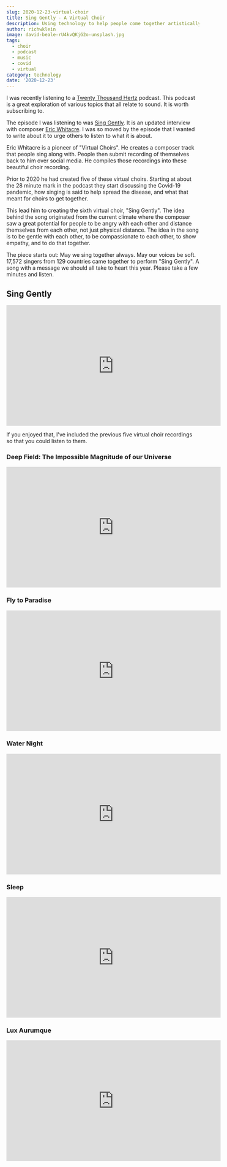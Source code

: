 ```yaml
---
slug: 2020-12-23-virtual-choir
title: Sing Gently - A Virtual Choir
description: Using technology to help people come together artistically
author: richwklein
image: david-beale-rU4kvQKjG2o-unsplash.jpg
tags:
  - choir
  - podcast
  - music
  - covid
  - virtual
category: technology
date: '2020-12-23'
---
```


I was recently listening to a [Twenty Thousand Hertz](https://www.20k.org) podcast.
This podcast is a great exploration of various topics that all relate to sound.
It is worth subscribing to. 

The episode I was listening to was [Sing Gently](https://www.20k.org/episodes/singgently). 
It is an updated interview with composer [Eric Whitacre](https://ericwhitacre.com/). 
I was so moved by the episode that I wanted to write about it to urge others
to listen to what it is about.

Eric Whitacre is a pioneer of &quot;Virtual Choirs&quot;. He creates a composer
track that people sing along with. People then submit recording of themselves
back to him over social media. He compiles those recordings into these beautiful 
choir recording.

Prior to 2020 he had created five of these virtual choirs. Starting at about the
28 minute mark in the podcast they start discussing the Covid-19 pandemic, how singing
is said to help spread the disease, and what that meant for choirs to get together.

This lead him to creating the sixth virtual choir, "Sing Gently". The idea behind
the song originated from the current climate where the composer saw a 
great potential for people to be angry with each other and distance themselves 
from each other, not just physical distance. The idea in the song is to be 
gentle with each other, to be compassionate to each other, to show empathy, 
and to do that together. 

The piece starts out: May we sing together always. May our voices be soft. 17,572 
singers from 129 countries came together to perform "Sing Gently". A song with
a message we should all take to heart this year. Please take a few minutes
and listen. 

## Sing Gently

<iframe width="560" height="315" src="https://www.youtube.com/embed/InULYfJHKI0" frameborder="0" allow="accelerometer; autoplay; clipboard-write; encrypted-media; gyroscope; picture-in-picture" allowfullscreen></iframe>

If you enjoyed that, I've included the previous five virtual choir recordings
so that you could listen to them.

### Deep Field: The Impossible Magnitude of our Universe

<iframe width="560" height="315" src="https://www.youtube.com/embed/yDiD8F9ItX0" frameborder="0" allow="accelerometer; autoplay; clipboard-write; encrypted-media; gyroscope; picture-in-picture" allowfullscreen></iframe>

### Fly to Paradise

<iframe width="560" height="315" src="https://www.youtube.com/embed/Y8oDnUga0JU" frameborder="0" allow="accelerometer; autoplay; clipboard-write; encrypted-media; gyroscope; picture-in-picture" allowfullscreen></iframe>

### Water Night

<iframe width="560" height="315" src="https://www.youtube.com/embed/V3rRaL-Czxw" frameborder="0" allow="accelerometer; autoplay; clipboard-write; encrypted-media; gyroscope; picture-in-picture" allowfullscreen></iframe>

### Sleep

<iframe width="560" height="315" src="https://www.youtube.com/embed/6WhWDCw3Mng" frameborder="0" allow="accelerometer; autoplay; clipboard-write; encrypted-media; gyroscope; picture-in-picture" allowfullscreen></iframe>

### Lux Aurumque

<iframe width="560" height="315" src="https://www.youtube.com/embed/D7o7BrlbaDs" frameborder="0" allow="accelerometer; autoplay; clipboard-write; encrypted-media; gyroscope; picture-in-picture" allowfullscreen></iframe>
